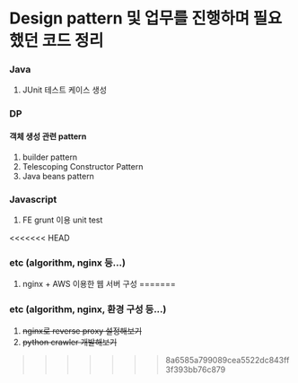 # Design pattern 및 업무를 진행하며 필요했던 코드 정리

### Java
1. JUnit 테스트 케이스 생성

### DP
#### 객체 생성 관련 pattern
1. builder pattern 
2. Telescoping Constructor Pattern
3. Java beans pattern

### Javascript
1. FE grunt 이용 unit test

<<<<<<< HEAD
### etc (algorithm, nginx 등...) 
1. nginx + AWS 이용한 웹 서버 구성
=======
### etc (algorithm, nginx, 환경 구성 등...) 
1. ~~nginx로 reverse proxy 설정해보기~~
2. ~~python crawler 개발해보기~~
>>>>>>> 8a6585a799089cea5522dc843ff3f393bb76c879
